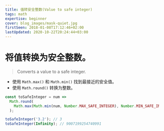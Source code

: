 ```yaml
---
title: 值转安全整数(Value to safe integer)
tags: math
expertise: beginner
cover: blog_images/mask-quiet.jpg
firstSeen: 2018-01-08T17:12:46+02:00
lastUpdated: 2020-10-22T20:24:44+03:00
---
```


# 将值转换为安全整数。
> Converts a value to a safe integer.

- 使用 `Math.max()` 和 `Math.min()` 找到最接近的安全值。
- 使用 `Math.round()` 转换为整数。

```js
const toSafeInteger = num =>
  Math.round(
    Math.max(Math.min(num, Number.MAX_SAFE_INTEGER), Number.MIN_SAFE_INTEGER)
  );
```

```js
toSafeInteger('3.2'); // 3
toSafeInteger(Infinity); // 9007199254740991
```
